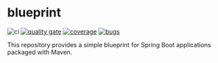 # blueprint

![ci](https://github.com/jhagestedt/blueprint/workflows/ci/badge.svg)
[![quality gate](https://sonarcloud.io/api/project_badges/measure?project=jhagestedt_blueprint&metric=alert_status)](https://sonarcloud.io/dashboard?id=jhagestedt_blueprint)
[![coverage](https://sonarcloud.io/api/project_badges/measure?project=jhagestedt_blueprint&metric=coverage)](https://sonarcloud.io/dashboard?id=jhagestedt_blueprint)
[![bugs](https://sonarcloud.io/api/project_badges/measure?project=jhagestedt_blueprint&metric=bugs)](https://sonarcloud.io/dashboard?id=jhagestedt_blueprint)

This repository provides a simple blueprint for Spring Boot applications packaged with Maven.
